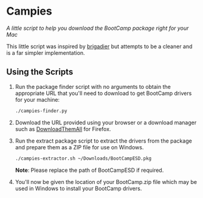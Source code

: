 # Campies

*A little script to help you download the BootCamp package right for your Mac*

This little script was inspired by [brigadier](https://github.com/timsutton/brigadier)
but attempts to be a cleaner and is a far simpler implementation.

## Using the Scripts

1. Run the package finder script with no arguments to obtain the appropriate 
   URL that you'll need to download to get BootCamp drivers for your machine:

    ```bash
    ./campies-finder.py
    ```

2. Download the URL provided using your browser or a download manager such as
   [DownloadThemAll](http://www.downthemall.net/) for Firefox.

3. Run the extract package script to extract the drivers from the package
   and prepare them as a ZIP file for use on Windows.

    ```bash
    ./campies-extractor.sh ~/Downloads/BootCampESD.pkg
    ```

    **Note**: Please replace the path of BootCampESD if required.

4. You'll now be given the location of your BootCamp.zip file which may be used
   in Windows to install your BootCamp drivers.
